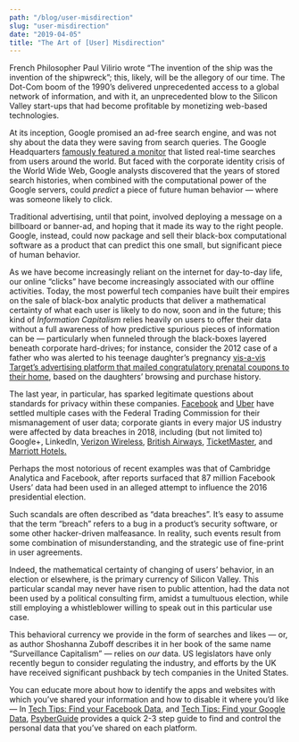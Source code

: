 ```yaml
---
path: "/blog/user-misdirection"
slug: "user-misdirection"
date: "2019-04-05"
title: "The Art of [User] Misdirection"
---
```


French Philosopher Paul Vilirio wrote “The invention of the ship was  the invention of the shipwreck”; this, likely, will be the allegory of  our time. The Dot-Com boom of the 1990’s delivered unprecedented access  to a global network of information, and with it, an unprecedented blow  to the Silicon Valley start-ups that had become profitable by monetizing web-based technologies.

At its inception, Google promised an ad-free search engine, and was  not shy about the data they were saving from search queries. The Google  Headquarters [famously featured a monitor](https://trip101.com/article/visiting-google) that listed real-time searches from users around the world. But faced with  the corporate identity crisis of the World Wide Web, Google analysts  discovered that the years of stored search histories, when combined with the computational power of the Google servers, could *predict* a piece of future human behavior  — where was someone likely to click.

Traditional advertising, until that point, involved deploying a  message on a billboard or banner-ad, and hoping that it made its way to  the right people. Google, instead, could now package and sell their  black-box computational software as a product that can predict this one  small, but significant piece of human behavior.

As we have become increasingly reliant on the internet for day-to-day life, our online “clicks” have become increasingly associated with our  offline activities. Today, the most powerful tech companies have built  their empires on the sale of black-box analytic products that deliver a  mathematical certainty of what each user is likely to do now, soon and  in the future; this kind of *Information Capitalism* relies  heavily on users to offer their data without a full awareness of how  predictive spurious pieces of information can be — particularly when  funneled through the black-boxes layered beneath corporate hard-drives;  for instance, consider the 2012 case of a father who was alerted to his  teenage daughter’s pregnancy [vis-a-vis Target’s advertising platform that mailed congratulatory prenatal coupons to their home](https://www.forbes.com/sites/kashmirhill/2012/02/16/how-target-figured-out-a-teen-girl-was-pregnant-before-her-father-did/#2b9cd2d66668), based on the daughters’ browsing and purchase history.

The last year, in particular, has sparked legitimate questions about standards for privacy within these companies. [Facebook](https://www.ftc.gov/news-events/press-releases/2012/08/ftc-approves-final-settlement-facebook) and [Uber](https://www.ftc.gov/news-events/press-releases/2018/04/uber-agrees-expanded-settlement-ftc-related-privacy-security) have settled multiple cases with the Federal Trading Commission for their  mismanagement of user data; corporate giants in every major US industry  were affected by data breaches in 2018, including (but not limited to)  Google+, LinkedIn, [Verizon Wireless](https://www.upguard.com/breaches/verizon-cloud-leak), [British Airways](https://www.forbes.com/sites/kateoflahertyuk/2018/09/20/how-the-british-airways-breach-will-reveal-the-true-cost-of-gdpr/#4c5f00853edf), [TicketMaster](https://www.wired.co.uk/article/ticketmaster-data-breach-monzo-inbenta), and [Marriott Hotels.](https://www.forbes.com/sites/kateoflahertyuk/2018/11/30/marriott-breach-what-happened-how-serious-is-it-and-who-is-impacted/#7311e7127d25)

Perhaps the most notorious of recent examples was that of Cambridge  Analytica and Facebook, after reports surfaced that 87 million Facebook  Users’ data had been used in an alleged attempt to influence the 2016  presidential election.

Such scandals are often described as “data breaches”. It’s easy to  assume that the term “breach” refers to a bug in a product’s security  software, or some other hacker-driven malfeasance. In reality, such  events result from some combination of misunderstanding, and the  strategic use of fine-print in user agreements.

Indeed, the mathematical certainty of changing of users’ behavior, in an election or elsewhere, is the primary currency of Silicon Valley.  This particular scandal may never have risen to public attention, had  the data not been used by a political consulting firm, amidst a  tumultuous  election, while still employing a whistleblower willing to  speak out in this particular use case.

This behavioral currency we provide in the form of searches and likes —  or, as author Shoshanna Zuboff describes it in her book of the same  name “Surveillance Capitalism”  — relies on *our* data. US  legislators have only recently begun to consider regulating the  industry, and efforts by the UK have received significant pushback by  tech companies in the United States.

You can educate more about how to identify the apps and websites with which you’ve shared your information and how to disable it where you’d  like —  In [Tech Tips: Find your Facebook Data](https://psyberguide.org/resources/tech-tips-facebook-data/), and [Tech Tips: Find your Google Data](https://psyberguide.org/resources/tech-tips-find-and-manage-your-google-data/), [PsyberGuide](http://PsyberGuide.org) provides a quick 2-3 step guide to find and control the personal data that you’ve shared on each platform.
